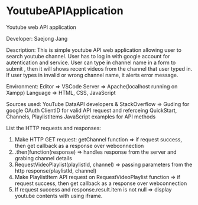 # YoutubeAPIApplication
Youtube web API application 

Developer: Saejong Jang

 Description:
 This is simple youtube API web application allowing user to search youtube channel.
 User has to log in with google account for autentication and service.
 User can type in channel name in a form to submit
 , then it will shows recent videos from the channel that user typed in.
 If user types in invalid or wrong channel name, it alerts error message.
 
 Environment: 
 Editor => VSCode
 Server => Apache(localhost running on Xampp) 
 Language => HTML, CSS, JavaScript
 
 Sources used:
 YouTube DataAPI developers & StackOverflow => 
 Guding for google OAuth ClientID for valid API request
 and referceing QuickStart, Channels, PlaylistItems JavaScript examples for API methods
 
 List the HTTP requests and responses:
 1. Make HTTP GET request: getChannel function => if request success, then get callback as a response over webconnection
 2. .then(function(response) => handles response from the server and grabing channel details
 3. RequestVideoPlaylist(playlistId, channel) => passing parameters from the http response(playlistId, channel) 
 4. Make PlaylistItem API request on RequestVideoPlaylist function => if request success, then get callback as a response over webconnection
 5. If request success and response.result.item is not null => display youtube contents with using iframe.
